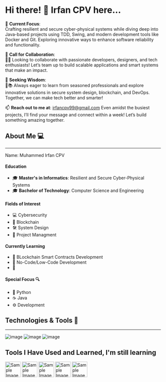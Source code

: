 # **Hi there! 👋 Irfan CPV here...**  

📐 **Current Focus**:  
Crafting resilient and secure cyber-physical systems while diving deep into Java-based projects using TDD, Swing, and modern development tools like Docker and Git. Exploring innovative ways to enhance software reliability and functionality.  

👯 **Call for Collaboration**:  
🤝💡 Looking to collaborate with passionate developers, designers, and tech enthusiasts! Let’s team up to build scalable applications and smart systems that make an impact.  

🤔 **Seeking Wisdom**:  
🧭📚 Always eager to learn from seasoned professionals and explore innovative solutions in secure system design, blockchain, and DevOps. Together, we can make tech better and smarter!  

📫 **Reach out to me at**: irfancpv99@gmail.com
Even amidst the busiest projects, I’ll find your message and connect within a week! Let’s build something amazing together.  



## **About Me 💻** 
----

Name: Muhammed Irfan CPV 

#### **Education**  
- 🎓 **Master's in Informatics**: Resilient and Secure Cyber-Physical Systems   
- 🎓 **Bachelor of Technology**: Computer Science and Engineering   

#### **Fields of Interest**  
- 💻 Cybersecurity
- 🔗 Blockchain
- 🛠️ System Design
- 💼 Project Managment

#### **Currently Learning**  
- 📜 BLockchain Smart Contracts  Development
- 🚀 No-Code/Low-Code Development
- 🧠  


#### **Special Focus 🔍**  
- 🐍 Python
- ☕ Java
- ⚙️ Development 

## **Technologies & Tools 🔧**  
----
![image](https://github.com/user-attachments/assets/51415c77-9c64-4f7c-a972-b1d80016b03f) ![image](https://github.com/user-attachments/assets/444fcc15-ed2d-4878-91fe-d96f6895c79f) ![image](https://github.com/user-attachments/assets/dae41fe1-d5b2-4eae-bde3-ce338bc3bcf0)

## Tools I Have Used and Learned, I'm still learning
<img src="https://github.com/user-attachments/assets/69ec6405-a5b6-48e7-8c2f-acd90ec6f79f" alt="Sample Image 0" width="50" hieght="50"> 
<img src="(https://github.com/user-attachments/assets/ab5bdfbd-6910-40af-9c72-4ea3eca5ae5c)" alt="Sample Image 1" width="50" hieght="50">
<img src="https://github.com/user-attachments/assets/6c3b1b5e-474d-4818-ab7f-3ae4a3b1c0ec" alt="Sample Image 2" width="50" hieght="50">
<img src="https://github.com/user-attachments/assets/fcb8268f-8836-4072-8236-750d76df5218" alt="Sample Image 3" width="50" hieght="50">
<img src="https://github.com/user-attachments/assets/45d1cc0e-8d02-4f5d-b694-24624274f31e" alt="Sample Image 1" width="50" hieght="50">







